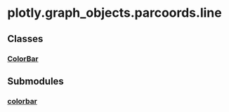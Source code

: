 # plotly.graph_objects.parcoords.line

## Classes

### [ColorBar](ColorBar.md)


## Submodules

### [colorbar](colorbar-package/index.md)



